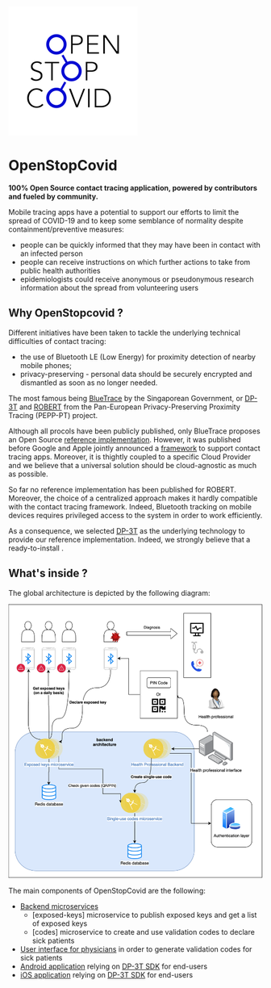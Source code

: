 ![OpenStopCovid](./logo.png)

# OpenStopCovid

**100% Open Source contact tracing application, powered by contributors and fueled by community.**

Mobile tracing apps have a potential to support our efforts to limit the spread of COVID-19 and to keep some semblance of normality despite containment/preventive measures:
* people can be quickly informed that they may have been in contact with an infected person
* people can receive instructions on which further actions to take from public health authorities
* epidemiologists could receive anonymous or pseudonymous research information about the spread from volunteering users

## Why OpenStopcovid ?

Different initiatives have been taken to tackle the underlying technical difficulties of contact tracing:
* the use of Bluetooth LE (Low Energy) for proximity detection of nearby mobile phones;
* privacy-preserving - personal data should be securely encrypted and dismantled as soon as no longer needed.

The most famous being [BlueTrace](https://bluetrace.io/) by the Singaporean Government, or [DP-3T](https://github.com/DP-3T/documents) and [ROBERT](https://github.com/ROBERT-proximity-tracing/documents) from the Pan-European Privacy-Preserving Proximity Tracing (PEPP-PT) project.

Although all procols have been publicly published, only BlueTrace proposes an Open Source [reference implementation](https://github.com/OpenTrace-community). However, it was published before Google and Apple jointly announced a [framework](https://www.apple.com/covid19/contacttracing) to support contact tracing apps. Moreover, it is thightly coupled to a specific Cloud Provider and we believe that a universal solution should be cloud-agnostic as much as possible.

So far no reference implementation has been published for ROBERT. Moreover, the choice of a centralized approach makes it hardly compatible with the contact tracing framework. Indeed, Bluetooth tracking on mobile devices requires privileged access to the system in order to work efficiently.

As a consequence, we selected [DP-3T](https://github.com/DP-3T/documents) as the underlying technology to provide our reference implementation. Indeed, we strongly believe that a ready-to-install .

## What's inside ?

The global architecture is depicted by the following diagram:

![Architecture](./architecture.png)

The main components of OpenStopCovid are the following:
* [Backend microservices](https://github.com/OpenStopCovid/dp3t-ms)
  * [exposed-keys] microservice to publish exposed keys and get a list of exposed keys
  * [codes] microservice to create and use validation codes to declare sick patients
* [User interface for physicians](https://github.com/OpenStopCovid/health-authority-ui) in order to generate validation codes for sick patients
* [Android application]() relying on [DP-3T SDK](https://github.com/DP-3T/dp3t-sdk-android) for end-users
* [iOS application]() relying on [DP-3T SDK](https://github.com/DP-3T/dp3t-sdk-ios) for end-users
